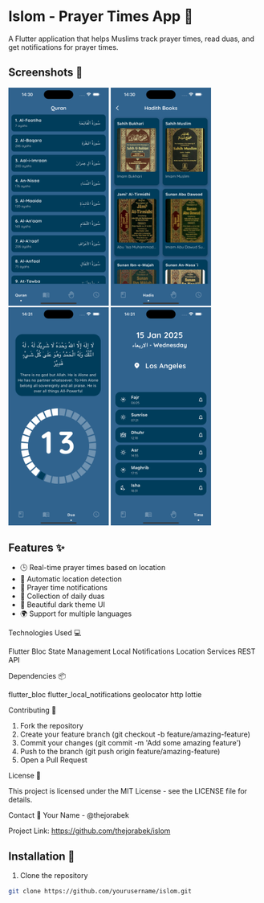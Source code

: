 # Islom - Prayer Times App 🕌

A Flutter application that helps Muslims track prayer times, read duas, and get notifications for prayer times.

## Screenshots 📱

<p float="left">
  <img src="assets/screenshots/Simulator Screenshot - iPhone 16 Plus - 2025-01-15 at 14.30.53.png" width="200" />
  <img src="assets/screenshots/Simulator Screenshot - iPhone 16 Plus - 2025-01-15 at 14.30.58.png" width="200" />
  <img src="assets/screenshots/Simulator Screenshot - iPhone 16 Plus - 2025-01-15 at 14.31.18.png" width="200" />
  <img src="assets/screenshots/Simulator Screenshot - iPhone 16 Plus - 2025-01-15 at 14.31.22.png" width="200" />
</p>

## Features ✨

- 🕒 Real-time prayer times based on location
- 📍 Automatic location detection
- 🔔 Prayer time notifications
- 📖 Collection of daily duas
- 🌙 Beautiful dark theme UI
- 🌍 Support for multiple languages

Technologies Used 💻

Flutter
Bloc State Management
Local Notifications
Location Services
REST API

Dependencies 📦

flutter_bloc
flutter_local_notifications
geolocator
http
lottie

Contributing 🤝

1. Fork the repository
2. Create your feature branch (git checkout -b feature/amazing-feature)
3. Commit your changes (git commit -m 'Add some amazing feature')
4. Push to the branch (git push origin feature/amazing-feature)
5. Open a Pull Request

License 📝

This project is licensed under the MIT License - see the LICENSE file for details.

Contact 📧
Your Name - @thejorabek

Project Link: https://github.com/thejorabek/islom



## Installation 🚀

1. Clone the repository
```bash
git clone https://github.com/yourusername/islom.git
